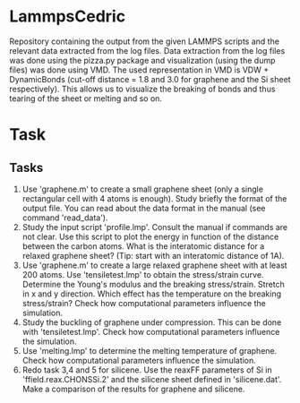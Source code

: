 # LammpsCedric

Repository containing the output from the given LAMMPS scripts and the relevant data extracted from the log files.
Data extraction from the log files was done using the pizza.py package and visualization (using the dump files) was done using VMD.
The used representation in VMD is VDW + DynamicBonds (cut-off distance = 1.8 and 3.0 for graphene and the Si sheet respectively). This allows us to visualize the breaking of bonds and thus tearing of the sheet or melting and so on.




# Task
Tasks
-----

1. Use 'graphene.m' to create a small graphene sheet (only a single rectangular cell with 4 atoms is enough). Study briefly the format of the output file. You can read about the data format in the manual (see command 'read_data').
2. Study the input script 'profile.lmp'. Consult the manual if commands are not clear. Use this script to plot the energy in function of the distance between the carbon atoms. What is the interatomic distance for a relaxed graphene sheet? (Tip: start with an interatomic distance of 1A).
3. Use 'graphene.m' to create a large relaxed graphene sheet with at least 200 atoms. Use 'tensiletest.lmp' to obtain the stress/strain curve. Determine the Young's modulus and the breaking stress/strain. Stretch in x and y direction. Which effect has the temperature on the breaking stress/strain? Check how computational parameters influence the simulation.
4. Study the buckling of graphene under compression. This can be done with 'tensiletest.lmp'. Check how computational parameters influence the simulation.
5. Use 'melting.lmp' to determine the melting temperature of graphene. Check how computational parameters influence the simulation.
6. Redo task 3,4 and 5 for silicene. Use the reaxFF parameters of Si in 'ffield.reax.CHONSSi.2' and the silicene sheet defined in 'silicene.dat'. Make a comparison of the results for graphene and silicene.

